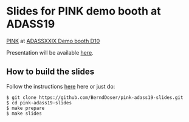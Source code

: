 # Slides for PINK demo booth at ADASS19

[PINK](https://github.com/HITS-AIN/PINK) at [ADASSXXIX Demo booth D10](https://www.adass2019.nl/abstract/?table=booth&id=14)

Presentation will be available [here](https://bernddoser.github.io/pink-adass19-slides/).

## How to build the slides

Follow the instructions [here](https://asciidoctor.org/docs/asciidoctor-revealjs/) here or just do:

``` shell
$ git clone https://github.com/BerndDoser/pink-adass19-slides.git
$ cd pink-adass19-slides
$ make prepare
$ make slides
```
